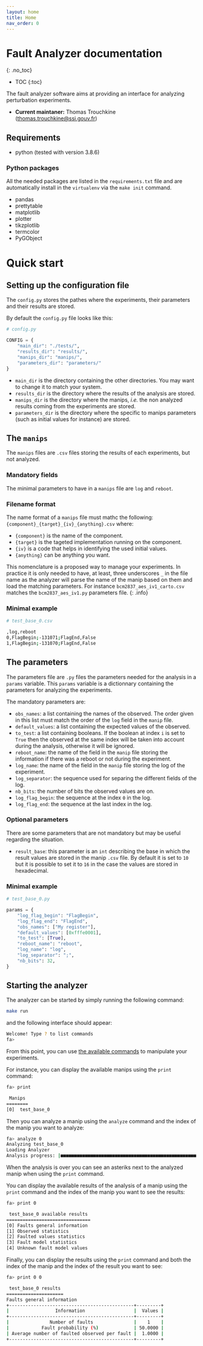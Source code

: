 ```yaml
---
layout: home
title: Home
nav_order: 0
---
```


# Fault Analyzer documentation
{: .no_toc}

- TOC
{:toc}

The fault analyzer software aims at providing an interface for analyzing
perturbation experiments.

- **Current maintaner:** Thomas Trouchkine ([thomas.trouchkine@ssi.gouv.fr](mailto:thomas.trouchkine@ssi.gouv.fr))

## Requirements
- python (tested with version 3.8.6)

### Python packages
All the needed packages are listed in the `requirements.txt` file and are
automatically install in the `virtualenv` via the `make init` command.
- pandas
- prettytable
- matplotlib
- plotter
- tikzplotlib
- termcolor
- PyGObject

# Quick start
## Setting up the configuration file
The `config.py` stores the pathes where the experiments, their parameters and
their results are stored.

By default the `config.py` file looks like this:
```python
# config.py

CONFIG = {
    "main_dir": "./tests/",
    "results_dir": "results/",
    "manips_dir": "manips/",
    "parameters_dir": "parameters/"
}
```

- `main_dir` is the directory containing the other directories. You may want to
  change it to match your system.
- `results_dir` is the directory where the results of the analysis are stored.
- `manips_dir` is the directory where the manips, _i.e._ the non analyzed results coming from the experiments are stored.
- `parameters_dir` is the directory where the specific to manips parameters
  (such as initial values for instance) are stored.

## The `manips`
The `manips` files are `.csv` files storing the results of each experiments, but
not analyzed.

### Mandatory fields
The minimal parameters to have in a `manips` file are `log` and `reboot`.

### Filename format
The name format of a `manips` file must mathc the following:
`{component}_{target}_{iv}_{anything}.csv` where:

- `{component}` is the name of the component.
- `{target}` is the tageted implementation running on the component.
- `{iv}` is a code that helps in identifying the used initial values.
- `{anything}` can be anything you want.

This nomenclature is a proposed way to manage your experiments. In practice it
is only needed to have, at least, three underscores `_` in the file name as the
analyzer will parse the name of the manip based on them and load the matching
parameters. For instance `bcm2837_aes_iv1_carto.csv` matches the
`bcm2837_aes_iv1.py` parameters file.
{: .info}

### Minimal example
```sh
# test_base_0.csv

,log,reboot
0,FlagBegin;-131071;FlagEnd,False
1,FlagBegin;-131070;FlagEnd,False
```

## The parameters
The parameters file are `.py` files the parameters needed for the analysis in a
`params` variable. This `params` variable is a dictionnary containing the
parameters for analyzing the experiments.

The mandatory parameters are:
- `obs_names`: a list containing the names of the observed. The order given in
  this list must match the order of the `log` field in the `manip` file.
- `default_values`: a list containing the expected values of the observed.
- `to_test`: a list containing booleans. If the boolean at index `i` is set to
  `True` then the observed at the same index will be taken into account during
  the analysis, otherwise it will be ignored.
- `reboot_name`: the name of the field in the `manip` file storing the
  information if there was a reboot or not during the experiment.
- `log_name`: the name of the field in the `manip` file storing the log of the
  experiment.
- `log_separator`: the sequence used for separing the different fields of the
  log.
- `nb_bits`: the number of bits the observed values are on.
- `log_flag_begin`: the sequence at the index `0` in the log.
- `log_flag_end`: the sequence at the last index in the log.

### Optional parameters
There are some parameters that are not mandatory but may be useful regarding the
situation.

- `result_base`: this parameter is an `int` describing the base in which the
  result values are stored in the manip `.csv` file. By default it is set to
  `10` but it is possible to set it to `16` in the case the values are stored in
  hexadecimal.

### Minimal example
```python
# test_base_0.py

params = {
    "log_flag_begin": "FlagBegin",
    "log_flag_end": "FlagEnd",
    "obs_names": ["My register"],
    "default_values": [0xfffe0001],
    "to_test": [True],
    "reboot_name": "reboot",
    "log_name": "log",
    "log_separator": ";",
    "nb_bits": 32,
}
```

## Starting the analyzer
The analyzer can be started by simply running the following command:
```sh
make run
```

and the following interface should appear:
```sh
Welcome! Type ? to list commands
fa> 
```

From this point, you can use [the available commands]({{site.baseurl}}/cmds/) to
manipulate your experiments.

For instance, you can display the available manips using the `print` command:
```sh
fa> print

 Manips
========
[0]  test_base_0
```

Then you can analyze a manip using the `analyze` command and the index of the
manip you want to analyze:
```sh
fa> analyze 0
Analyzing test_base_0
Loading Analyzer
Analysis progress: |■■■■■■■■■■■■■■■■■■■■■■■■■■■■■■■■■■■■■■■■■■■■■■■■■■| 100.0% Complete
```

When the analysis is over you can see an asteriks next to the analyzed manip
when using the `print` command.

You can display the available results of the analysis of a manip using the
`print` command and the index of the manip you want to see the results:
```sh
fa> print 0

 test_base_0 available results
===============================
[0] Faults general information
[1] Observed statistics
[2] Faulted values statistics
[3] Fault model statistics
[4] Unknown fault model values
```

Finally, you can display the results using the `print` command and both the
index of the manip and the index of the result you want to see:
```sh
fa> print 0 0

 test_base_0 results
=====================
Faults general information
+----------------------------------------------+---------+
|                 Information                  |  Values |
+----------------------------------------------+---------+
|               Number of faults               |    1    |
|            Fault probability (%)             | 50.0000 |
| Average number of faulted observed per fault |  1.0000 |
+----------------------------------------------+---------+
```
